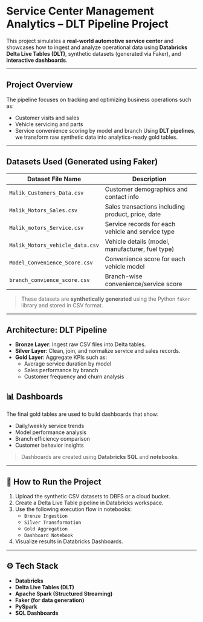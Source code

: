 #  Service Center Management Analytics – DLT Pipeline Project

This project simulates a **real-world automotive service center** and showcases how to ingest and analyze operational data using **Databricks Delta Live Tables (DLT)**, synthetic datasets (generated via Faker), and **interactive dashboards**.

---

## Project Overview

The pipeline focuses on tracking and optimizing business operations such as:
- Customer visits and sales
- Vehicle servicing and parts
- Service convenience scoring by model and branch
Using **DLT pipelines**, we transform raw synthetic data into analytics-ready gold tables.

---

## Datasets Used (Generated using Faker)

| Dataset File Name                     | Description |
|--------------------------------------|-------------|
| `Malik_Customers_Data.csv`           | Customer demographics and contact info |
| `Malik_Motors_Sales.csv`             | Sales transactions including product, price, date |
| `Malik_motors_Service.csv`           | Service records for each vehicle and service type |
| `Malik_Motors_vehicle_data.csv`      | Vehicle details (model, manufacturer, fuel type) |
| `Model_Convenience_Score.csv`        | Convenience score for each vehicle model |
| `branch_convience_score.csv`         | Branch-wise convenience/service score |

>  These datasets are **synthetically generated** using the Python `faker` library and stored in CSV format.

---

##  Architecture: DLT Pipeline

- **Bronze Layer**: Ingest raw CSV files into Delta tables.
- **Silver Layer**: Clean, join, and normalize service and sales records.
- **Gold Layer**: Aggregate KPIs such as:
  - Average service duration by model
  - Sales performance by branch
  - Customer frequency and churn analysis

## 📊 Dashboards

The final gold tables are used to build dashboards that show:
- Daily/weekly service trends
- Model performance analysis
- Branch efficiency comparison
- Customer behavior insights

> Dashboards are created using **Databricks SQL** and **notebooks**.

---

## 🚀 How to Run the Project

1. Upload the synthetic CSV datasets to DBFS or a cloud bucket.
2. Create a Delta Live Table pipeline in Databricks workspace.
3. Use the following execution flow in notebooks:
   - `Bronze Ingestion`
   - `Silver Transformation`
   - `Gold Aggregation`
   - `Dashboard Notebook`
4. Visualize results in Databricks Dashboards.

---

## ⚙️ Tech Stack

- **Databricks**
- **Delta Live Tables (DLT)**
- **Apache Spark (Structured Streaming)**
- **Faker (for data generation)**
- **PySpark**
- **SQL Dashboards**
